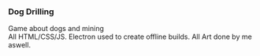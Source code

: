### Dog Drilling
Game about dogs and mining  
All HTML/CSS/JS. Electron used to create offline builds. All Art done by me aswell. 